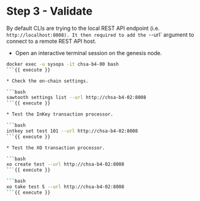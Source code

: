 # Step 3 - Validate

By default CLIs are trying to the local REST API endpoint (i.e. `http://localhost:8008).
It then required to add the `--url` argument to connect to a remote REST API host.

* Open an interactive terminal session on the genesis node.

```bash
docker exec -u sysops -it chsa-b4-00 bash
```{{ execute }}

* Check the on-chain settings.

```bash
sawtooth settings list --url http://chsa-b4-02:8008
```{{ execute }}

* Test the InKey transaction processor.

```bash
intkey set test 101 --url http://chsa-b4-02:8008
```{{ execute }}

* Test the XO transaction processor.

```bash
xo create test --url http://chsa-b4-02:8008
```{{ execute }}

```bash
xo take test 5 --url http://chsa-b4-02:8008
```{{ execute }}